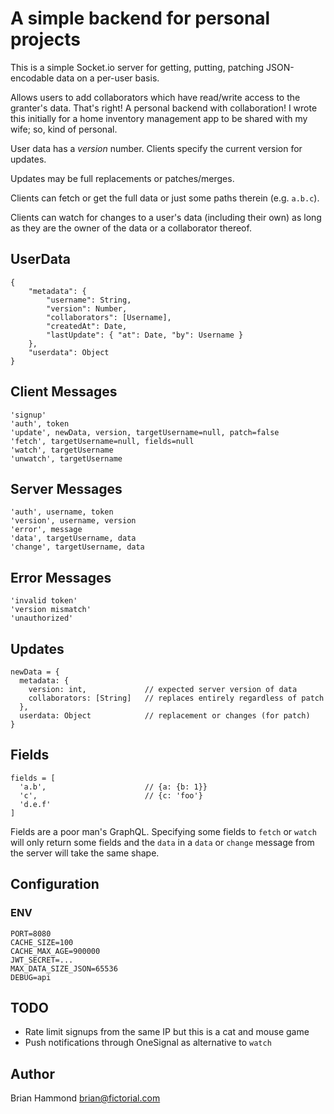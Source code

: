 # A simple backend for personal projects

This is a simple Socket.io server for getting, putting, patching JSON-encodable data on a per-user basis.

Allows users to add collaborators which have read/write access to the granter's data.  That's right!  A personal backend with collaboration!  I wrote this initially for a home inventory management app to be shared with my wife; so, kind of personal.

User data has a *version* number.  Clients specify the current version for updates.

Updates may be full replacements or patches/merges.

Clients can fetch or get the full data or just some paths therein (e.g. `a.b.c`).

Clients can watch for changes to a user's data (including their own) as long as they are the owner of the data or a collaborator thereof.

## UserData

    {
		"metadata": {
            "username": String,
            "version": Number,
            "collaborators": [Username],
            "createdAt": Date,
            "lastUpdate": { "at": Date, "by": Username }
        },
        "userdata": Object
    }
    
## Client Messages

    'signup'    
    'auth', token    
    'update', newData, version, targetUsername=null, patch=false    
    'fetch', targetUsername=null, fields=null
    'watch', targetUsername
    'unwatch', targetUsername

## Server Messages

    'auth', username, token    
    'version', username, version    
    'error', message    
    'data', targetUsername, data
    'change', targetUsername, data
    
## Error Messages

    'invalid token'
    'version mismatch'
    'unauthorized'
    
## Updates

    newData = {
      metadata: {
        version: int,             // expected server version of data
        collaborators: [String]   // replaces entirely regardless of patch
      },
      userdata: Object            // replacement or changes (for patch)
    }
    
## Fields

    fields = [
      'a.b',                      // {a: {b: 1}}
      'c',                        // {c: 'foo'}
      'd.e.f'
    ]
    
Fields are a poor man's GraphQL.  Specifying some fields to `fetch` or `watch` will only 
return some fields and the `data` in a `data` or `change` message from the server will 
take the same shape.

## Configuration

### ENV

    PORT=8080
    CACHE_SIZE=100
    CACHE_MAX_AGE=900000
    JWT_SECRET=...
    MAX_DATA_SIZE_JSON=65536
    DEBUG=api

## TODO

- Rate limit signups from the same IP but this is a cat and mouse game
- Push notifications through OneSignal as alternative to `watch`

## Author

Brian Hammond <brian@fictorial.com>
